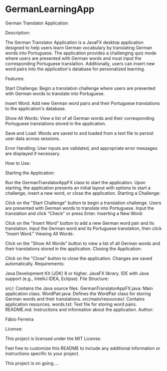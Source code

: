 # GermanLearningApp
German Translator Application

Description:

The German Translator Application is a JavaFX desktop application designed to help users learn German vocabulary by translating German words into Portuguese. The application provides a challenging quiz mode where users are presented with German words and must input the corresponding Portuguese translation. Additionally, users can insert new word pairs into the application's database for personalized learning.

Features:

Start Challenge: Begin a translation challenge where users are presented with German words to translate into Portuguese.

Insert Word: Add new German word pairs and their Portuguese translations to the application's database.

Show All Words: View a list of all German words and their corresponding Portuguese translations stored in the application.

Save and Load: Words are saved to and loaded from a text file to persist user data across sessions.

Error Handling: User inputs are validated, and appropriate error messages are displayed if necessary.

How to Use:

Starting the Application:

Run the GermanTranslatorAppFX class to start the application.
Upon starting, the application presents an initial layout with options to start a challenge, insert a new word, or close the application.
Starting a Challenge:

Click on the "Start Challenge" button to begin a translation challenge.
Users are presented with German words to translate into Portuguese. Input the translation and click "Check" or press Enter.
Inserting a New Word:

Click on the "Insert Word" button to add a new German word pair and its translation.
Input the German word and its Portuguese translation, then click "Insert Word."
Viewing All Words:

Click on the "Show All Words" button to view a list of all German words and their translations stored in the application.
Closing the Application:

Click on the "Close" button to close the application. Changes are saved automatically.
Requirements:

Java Development Kit (JDK) 8 or higher.
JavaFX library.
IDE with Java support (e.g., IntelliJ IDEA, Eclipse).
File Structure:

src/: Contains the Java source files.
GermanTranslatorAppFX.java: Main application class.
WordPair.java: Defines the WordPair class for storing German words and their translations.
src/main/resources/: Contains application resources.
words.txt: Text file for storing word pairs.
README.md: Instructions and information about the application.
Author:

Fábio Ferreira

License:

This project is licensed under the MIT License.

Feel free to customize this README to include any additional information or instructions specific to your project.

This project is on going....






